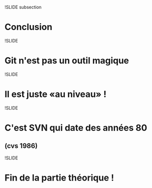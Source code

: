 !SLIDE subsection

# Conclusion

!SLIDE

# Git n&#39;est pas un outil magique

!SLIDE

# Il est juste «au niveau» !

!SLIDE

# C&#39;est SVN qui date des années 80
## (cvs 1986)

!SLIDE

# Fin de la partie théorique !
